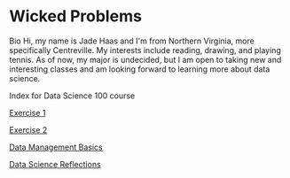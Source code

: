 # Wicked Problems

Bio
Hi, my name is Jade Haas and I'm from Northern Virginia, more specifically Centreville. My interests include reading, drawing, and playing tennis. As of now, my major is undecided, but I am open to taking new and interesting classes and am looking forward to learning more about data science. 

Index for Data Science 100 course 

[Exercise 1](practice1.md)

[Exercise 2](practice2.md)

[Data Management Basics](data_basics.md)

[Data Science Reflections](data_science_reflections.md)

